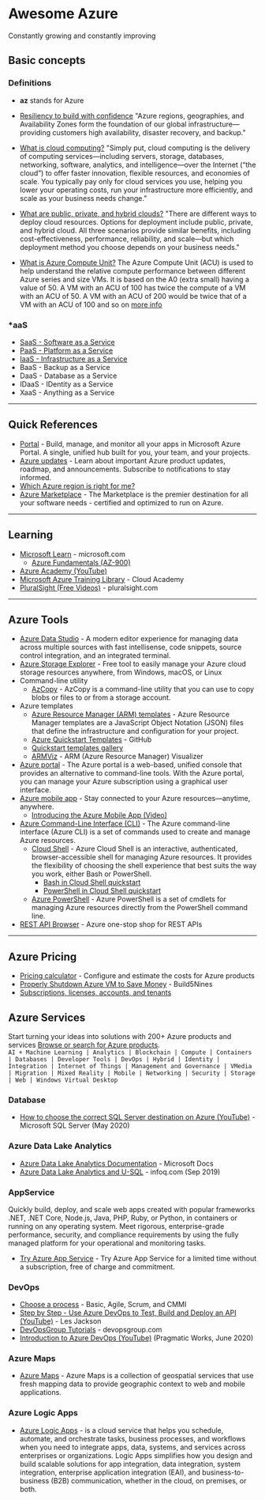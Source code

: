 # Awesome Azure
Constantly growing and constantly improving

## Basic concepts

### Definitions
* **az** stands for Azure
* [Resiliency to build with confidence](https://azure.microsoft.com/en-us/global-infrastructure/regions/) "Azure regions, geographies, and Availability Zones form the foundation of our global infrastructure—providing customers high availability, disaster recovery, and backup."

* [What is cloud computing?](https://azure.microsoft.com/en-us/overview/what-is-cloud-computing/) "Simply put, cloud computing is the delivery of computing services—including servers, storage, databases, networking, software, analytics, and intelligence—over the Internet (“the cloud”) to offer faster innovation, flexible resources, and economies of scale. You typically pay only for cloud services you use, helping you lower your operating costs, run your infrastructure more efficiently, and scale as your business needs change."

* [What are public, private, and hybrid clouds?](https://azure.microsoft.com/en-us/overview/what-are-private-public-hybrid-clouds/) "There are different ways to deploy cloud resources. Options for deployment include public, private, and hybrid cloud. All three scenarios provide similar benefits, including cost-effectiveness, performance, reliability, and scale—but which deployment method you choose depends on your business needs."

* [What is Azure Compute Unit?](https://www.itprotoday.com/iaaspaas/what-azure-compute-unit) The Azure Compute Unit (ACU) is used to help understand the relative compute performance between different Azure series and size VMs. It is based on the A0 (extra small) having a value of 50. A VM with an ACU of 100 has twice the compute of a VM with an ACU of 50. A VM with an ACU of 200 would be twice that of a VM with an ACU of 100 and so on [more info](https://docs.microsoft.com/en-us/azure/virtual-machines/acu)

### *aaS
* [SaaS - Software as a Service](https://azure.microsoft.com/en-us/overview/what-is-saas/)
* [PaaS - Platform as a Service](https://azure.microsoft.com/en-us/overview/what-is-paas/)
* [IaaS - Infrastructure as a Service](https://azure.microsoft.com/en-us/overview/what-is-iaas/)
* BaaS - Backup as a Service
* DaaS - Database as a Service
* IDaaS - IDentity as a Service
* XaaS  - Anything as a Service

-----
## Quick References
* [Portal](https://portal.azure.com/) - Build, manage, and monitor all your apps in Microsoft Azure Portal. A single, unified hub built for you, your team, and your projects.
* [Azure updates](https://azure.microsoft.com/updates/) - Learn about important Azure product updates, roadmap, and announcements. Subscribe to notifications to stay informed.
* [Which Azure region is right for me?](https://azure.microsoft.com/en-us/global-infrastructure/geographies/)
* [Azure Marketplace](https://azuremarketplace.microsoft.com) - The Marketplace is the premier destination for all your software needs - certified and optimized to run on Azure.

-----

## Learning
* [Microsoft Learn](https://docs.microsoft.com/en-us/learn/azure/) - microsoft.com
   * [Azure Fundamentals (AZ-900)](https://docs.microsoft.com/en-us/learn/certifications/azure-fundamentals?tab=tab-learning-paths)
* [Azure Academy (YouTube)](https://www.youtube.com/channel/UC-MXgaFhsYU8PkqgKBdnusQ)
* [Microsoft Azure Training Library](https://cloudacademy.com/library/azure/) - Cloud Academy
* [PluralSight (Free Videos)](https://go.microsoft.com/fwlink/?linkid=2012831) - pluralsight.com

-----

## Azure Tools
* [Azure Data Studio](https://azure.microsoft.com/en-us/updates/azure-data-studio-is-now-available/) - A modern editor experience for managing data across multiple sources with fast intellisense, code snippets, source control integration, and an integrated terminal.
* [Azure Storage Explorer](https://azure.microsoft.com/features/storage-explorer/) - Free tool to easily manage your Azure cloud storage resources anywhere, from Windows, macOS, or Linux
* Command-line utility
  * [AzCopy](https://docs.microsoft.com/en-us/azure/storage/common/storage-use-azcopy-v10) - AzCopy is a command-line utility that you can use to copy blobs or files to or from a storage account.
* Azure templates
  * [Azure Resource Manager (ARM) templates](https://docs.microsoft.com/en-us/azure/azure-resource-manager/templates/) - Azure Resource Manager templates are a JavaScript Object Notation (JSON) files that define the infrastructure and configuration for your project.
  * [Azure Quickstart Templates](https://github.com/Azure/azure-quickstart-templates) - GitHub
  * [Quickstart templates gallery](https://azure.microsoft.com/en-us/resources/templates/)
  * [ARMViz](http://armviz.io/) - ARM (Azure Resource Manager) Visualizer
* [Azure portal](https://docs.microsoft.com/en-us/azure/azure-portal/azure-portal-overview) - The Azure portal is a web-based, unified console that provides an alternative to command-line tools. With the Azure portal, you can manage your Azure subscription using a graphical user interface.
* [Azure mobile app](https://azure.microsoft.com/en-us/features/azure-portal/mobile-app/) - Stay connected to your Azure resources—anytime, anywhere.
  * [Introducing the Azure Mobile App (Video)](https://www.youtube.com/watch?v=pT5SfP8NgKM)
* [Azure Command-Line Interface (CLI)](https://docs.microsoft.com/en-us/cli/azure/?view=azure-cli-latest) - The Azure command-line interface (Azure CLI) is a set of commands used to create and manage Azure resources. 
  * [Cloud Shell](https://azure.microsoft.com/en-us/features/cloud-shell/) - Azure Cloud Shell is an interactive, authenticated, browser-accessible shell for managing Azure resources. It provides the flexibility of choosing the shell experience that best suits the way you work, either Bash or PowerShell. 
    * [Bash in Cloud Shell quickstart](https://docs.microsoft.com/en-us/azure/cloud-shell/quickstart)
    * [PowerShell in Cloud Shell quickstart](https://docs.microsoft.com/en-us/azure/cloud-shell/quickstart-powershell)
  * [Azure PowerShell](https://docs.microsoft.com/en-us/powershell/azure/) - Azure PowerShell is a set of cmdlets for managing Azure resources directly from the PowerShell command line.
* [REST API Browser](https://docs.microsoft.com/en-us/rest/api/?view=Azure) - Azure one-stop shop for REST APIs

-----

## Azure Pricing
* [Pricing calculator](https://azure.microsoft.com/pricing/calculator/) - Configure and estimate the costs for Azure products
* [Properly Shutdown Azure VM to Save Money](https://build5nines.com/properly-shutdown-azure-vm-to-save-money/) - Build5Nines
* [Subscriptions, licenses, accounts, and tenants](https://docs.microsoft.com/en-us/office365/enterprise/subscriptions-licenses-accounts-and-tenants-for-microsoft-cloud-offerings)

## Azure Services
Start turning your ideas into solutions with 200+ Azure products and services [Browse or search for Azure products](https://azure.microsoft.com/en-us/services/).
<br />
`
AI + Machine Learning | Analytics | Blockchain | Compute | Containers | Databases | Developer Tools | DevOps | Hybrid | Identity | Integration | Internet of Things | Management and Governance | VMedia | Migration | Mixed Reality | Mobile | Networking | Security | Storage | Web | Windows Virtual Desktop
`

### Database
* [How to choose the correct SQL Server destination on Azure (YouTube)](https://www.youtube.com/watch?v=PjfZPNWRtHg) - Microsoft SQL Server (May 2020)

### Azure Data Lake Analytics
* [Azure Data Lake Analytics Documentation](https://docs.microsoft.com/en-us/azure/data-lake-analytics/) - Microsoft Docs
* [Azure Data Lake Analytics and U-SQL](https://www.infoq.com/articles/azure-data-lake-analytics-usql/) - infoq.com (Sep 2019)

### AppService
Quickly build, deploy, and scale web apps created with popular frameworks .NET, .NET Core, Node.js, Java, PHP, Ruby, or Python, in containers or running on any operating system. Meet rigorous, enterprise-grade performance, security, and compliance requirements by using the fully managed platform for your operational and monitoring tasks.

* [Try Azure App Service](http://aka.ms/TryAppService) - Try Azure App Service for a limited time without a subscription, free of charge and commitment.



### DevOps
* [Choose a process](https://docs.microsoft.com/en-us/azure/devops/boards/work-items/guidance/choose-process?view=azure-devops&tabs=basic-process) - Basic, Agile, Scrum, and CMMI
* [Step by Step - Use Azure DevOps to Test, Build and Deploy an API (YouTube)](https://www.youtube.com/watch?v=SOtC1VLZKm4) - Les Jackson
* [DevOpsGroup Tutorials](https://www.devopsgroup.com/insights/resources/tutorials/) - devopsgroup.com
* [Introduction to Azure DevOps (YouTube)](https://www.youtube.com/watch?v=ncSXpcPznfQ) (Pragmatic Works, June 2020)

### Azure Maps
* [Azure Maps](https://docs.microsoft.com/en-us/azure/azure-maps/about-azure-maps) - Azure Maps is a collection of geospatial services that use fresh mapping data to provide geographic context to web and mobile applications.

### Azure Logic Apps
* [Azure Logic Apps](https://docs.microsoft.com/en-us/azure/logic-apps/logic-apps-overview) - is a cloud service that helps you schedule, automate, and orchestrate tasks, business processes, and workflows when you need to integrate apps, data, systems, and services across enterprises or organizations. Logic Apps simplifies how you design and build scalable solutions for app integration, data integration, system integration, enterprise application integration (EAI), and business-to-business (B2B) communication, whether in the cloud, on premises, or both.
